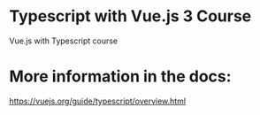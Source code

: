 # Typescript with Vue.js 3 Course

Vue.js with Typescript course

# More information in the docs:

https://vuejs.org/guide/typescript/overview.html
